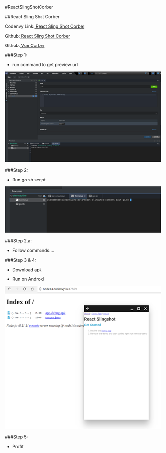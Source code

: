#ReactSlingShotCorber

##React Sling Shot Corber

Codenvy Link:[  React Sling Shot Corber ](https://codenvy.io/f?id=factorynx26ferhsvi7s69i)

Github:[  React Sling Shot Corber ](https://github.com/McCallTech/react-slingshot-corber)

Github:[  Vue Corber ](https://github.com/McCallTech/vue-corber)

###Step 1:

- run command to get preview url

![ReactSlingShotCorber1](../images/ReactSlingShotCorber1.png)

###Step 2:

- Run go.sh script

![ReactSlingShotCorber2](../images/ReactSlingShotCorber2.png)

###Step 2.a:

- Follow commands....

###Step 3 & 4:

- Download apk

- Run on Android

![ReactSlingShotCorber3](../images/ReactSlingShotCorber3.png)

###Step 5:

- Profit
